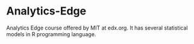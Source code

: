 # Analytics-Edge
Analytics Edge course offered by MIT at edx.org. It has several statistical models in R programming language.

